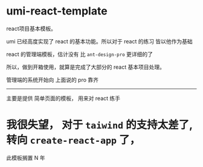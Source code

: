 # umi-react-template

react项目基本模板。

umi 已经高度实现了 react 的基本功能。所以对于 react 的练习 皆以他作为基础

react 的管理端模板，估计没有 比 `ant-design-pro` 更详细的了

所以，做到开箱使用，就算是完成了大部分的 react 基本项目处理。

管理端的系统开始向 上面说的 pro 靠齐

------

主要是提供 简单页面的模板， 用来对 react 练手

# 我很失望， 对于 `taiwind` 的支持太差了,转向 `create-react-app` 了，

此模板搁置 N 年